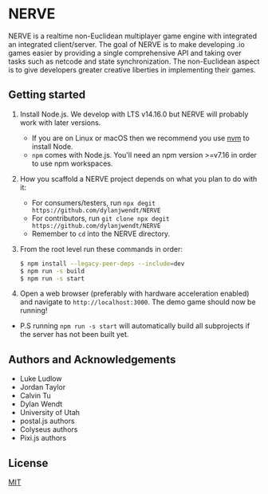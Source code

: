 # NERVE

NERVE is a realtime non-Euclidean multiplayer game engine with integrated an integrated client/server.
The goal of NERVE is to make developing .io games easier by providing a single comprehensive API and taking over tasks
such as netcode and state synchronization. The non-Euclidean aspect is to give developers greater creative liberties in
implementing their games.

## Getting started

1. Install Node.js. We develop with LTS v14.16.0 but NERVE will probably work with later versions.
    * If you are on Linux or macOS then we recommend you use [nvm](https://github.com/nvm-sh/nvm) to install Node.
    * `npm` comes with Node.js. You'll need an npm version >=v7.16 in order to use npm workspaces.

2. How you scaffold a NERVE project depends on what you plan to do with it:
    * For consumers/testers, run `npx degit https://github.com/dylanjwendt/NERVE`
    * For contributors, run `git clone npx degit https://github.com/dylanjwendt/NERVE`
    * Remember to `cd` into the NERVE directory.

3. From the root level run these commands in order:
    ```bash
    $ npm install --legacy-peer-deps --include=dev
    $ npm run -s build
    $ npm run -s start
    ```

4. Open a web browser (preferably with hardware acceleration enabled) and navigate to `http://localhost:3000`.
The demo game should now be running!

* P.S running `npm run -s start` will automatically build all subprojects if the server has not been built yet.

## Authors and Acknowledgements

* Luke Ludlow
* Jordan Taylor
* Calvin Tu
* Dylan Wendt
* University of Utah
* postal.js authors
* Colyseus authors
* Pixi.js authors

## License
[MIT](./LICENSE.md)
